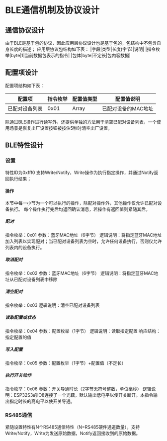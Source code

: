 # BLE通信机制及协议设计

## 通信协议设计
由于BLE是基于包的协议，因此应用层协议设计也是基于包的，包结构中不包含自身长度的描述；
应用层协议包结构如下表：
|字段|类型|长度(字节)|说明|
|指令枚举|byte|1|当前数据包表示的指令|
|包体|byte|不定长|包内容数据|

## 配置项设计
配置项结构如下表：

|配置项|指令枚举|配置值类型|配置值说明|
|---|---|---|---|
|已配对设备列表|0x01|Array<bytes>|已配对设备的MAC地址|

除通过BLE操作进行读写外，还提供单独的方法用于清空已配对设备列表，一个使用场景是恢复出厂设置按钮被按住5秒时清空出厂设置。

## BLE特性设计
### 设置
特性ID为0xfff0
支持Write/Notify，Write操作为执行指定操作，并通过Notify返回执行结果；

#### 操作
本节中每一小节为一个可以执行的操作，除配对操作外，其他操作仅允许已配对设备执行。
每个操作执行完后均返回确认消息，若操作有返回值则紧随其后。
##### 配对
指令枚举：0x01
参数：蓝牙MAC地址（6字节）
逻辑说明：将指定蓝牙MAC地址加入列表以实现配对；当已配对设备列表为空时，允许任何设备执行，否则仅允许列表内的设备执行。

##### 取消配对
指令枚举：0x02
参数：蓝牙MAC地址（6字节）
逻辑说明：将指定蓝牙MAC地址从已配对设备列表中移除

##### 清空配对
指令枚举：0x03
逻辑说明：清空已配对设备列表

##### 读取配置或状态
指令枚举：0x04
参数：配置枚举（1字节）
逻辑说明：读取指定配置
响应结构：指定配置的值

##### 写入配置
指令枚举：0x05
参数：配置枚举（1字节）+配置值（不定长）

##### 执行开关动作
指令枚举：0x06
参数：开关导通时长（2字节无符号整数，单位毫秒）
逻辑说明：ESP32S3的IO8连接了一个光藕，默认输出低电平以使开关断开。本指令输出指定时长的高电平以使开关导通。

### RS485通信
紧随设置特性有N个RS485通信特性（N=RS485硬件通道数量），支持Write/Notify，Write为发送原始数据，Notify返回接收到的原始数据。
